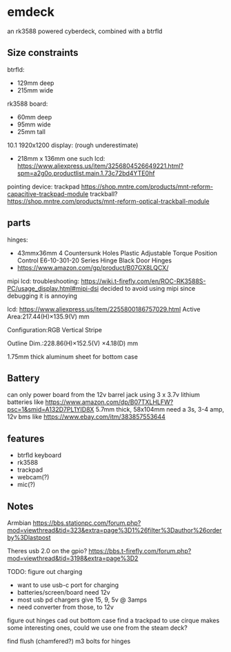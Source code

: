 # emdeck

an rk3588 powered cyberdeck, combined with a btrfld



## Size constraints

btrfld:
- 129mm deep
- 215mm wide

rk3588 board:
- 60mm deep
- 95mm wide
- 25mm tall

10.1 1920x1200 display:
(rough underestimate)
- 218mm x 136mm
one such lcd: https://www.aliexpress.us/item/3256804526649221.html?spm=a2g0o.productlist.main.1.73c72bd4YTE0hf

pointing device:
trackpad https://shop.mntre.com/products/mnt-reform-capacitive-trackpad-module
trackball? https://shop.mntre.com/products/mnt-reform-optical-trackball-module

## parts
hinges:
- 43mmx36mm 4 Countersunk Holes Plastic Adjustable Torque Position Control E6-10-301-20 Series Hinge Black Door Hinges
- https://www.amazon.com/gp/product/B07GX8LQCX/

mipi lcd:
troubleshooting:
https://wiki.t-firefly.com/en/ROC-RK3588S-PC/usage_display.html#mipi-dsi
decided to avoid using mipi since debugging it is annoying

lcd:
https://www.aliexpress.us/item/2255800186757029.html
Active Area:217.44(H)×135.9(V) mm

Configuration:RGB Vertical Stripe

Outline Dim.:228.86(H)×152.5(V) ×4.18(D) mm

1.75mm thick aluminum sheet for bottom case

## Battery
can only power board from the 12v barrel jack
using 3 x 3.7v  lithium batteries
like
https://www.amazon.com/dp/B07TXLHLFW?psc=1&smid=A132D7PL1YID8X
5.7mm thick, 58x104mm
need a 3s, 3-4 amp, 12v bms like
https://www.ebay.com/itm/383857553644


## features
- btrfld keyboard
- rk3588
- trackpad
- webcam(?)
- mic(?)


## Notes
Armbian
https://bbs.stationpc.com/forum.php?mod=viewthread&tid=323&extra=page%3D1%26filter%3Dauthor%26orderby%3Dlastpost

Theres usb 2.0 on the gpio?
https://bbs.t-firefly.com/forum.php?mod=viewthread&tid=3198&extra=page%3D2

TODO:
figure out charging
- want to use usb-c port for charging
- batteries/screen/board need 12v
- most usb pd chargers give 15, 9, 5v @ 3amps
- need converter from those, to 12v

figure out hinges
cad out bottom case
find a trackpad to use
cirque makes some interesting ones, could we use one from the steam deck?

find flush (chamfered?) m3 bolts for hinges
